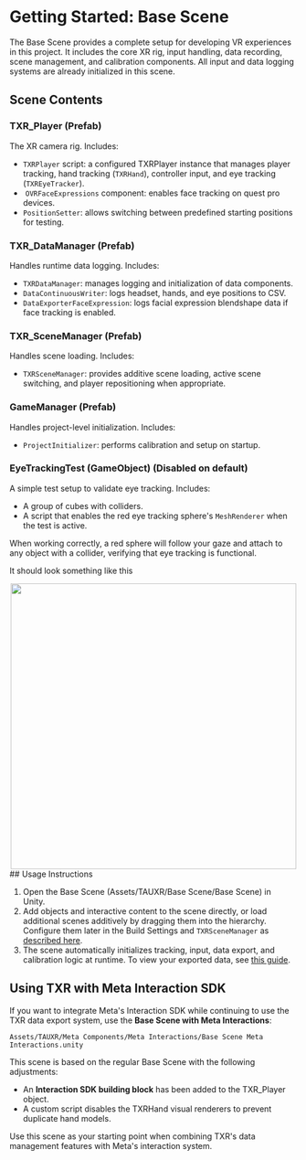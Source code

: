 # Getting Started: Base Scene

The Base Scene provides a complete setup for developing VR experiences in this project. It includes the core XR rig, input handling, data recording, scene management, and calibration components. All input and data logging systems are already initialized in this scene.

## Scene Contents

### TXR\_Player (Prefab)

The XR camera rig. Includes:

* `TXRPlayer` script: a configured TXRPlayer instance that manages player tracking, hand tracking (`TXRHand`), controller input, and eye tracking (`TXREyeTracker`).
*  `OVRFaceExpressions` component: enables face tracking on quest pro devices.
* `PositionSetter`: allows switching between predefined starting positions for testing.

### TXR\_DataManager (Prefab)

Handles runtime data logging. Includes:

* `TXRDataManager`: manages logging and initialization of data components.
* `DataContinuousWriter`: logs headset, hands, and eye positions to CSV.
* `DataExporterFaceExpression`: logs facial expression blendshape data if face tracking is enabled.

### TXR\_SceneManager (Prefab)

Handles scene loading. Includes:

* `TXRSceneManager`: provides additive scene loading, active scene switching, and player repositioning when appropriate.

### GameManager (Prefab)

Handles project-level initialization. Includes:

* `ProjectInitializer`: performs calibration and setup on startup.

### EyeTrackingTest (GameObject) (Disabled on default)

A simple test setup to validate eye tracking. Includes:

* A group of cubes with colliders.
* A script that enables the red eye tracking sphere's `MeshRenderer` when the test is active.

When working correctly, a red sphere will follow your gaze and attach to any object with a collider, verifying that eye tracking is functional.

It should look something like this
<div align="center">
<img src="https://github.com/TAU-XR/TAUXR-OpenTemplate/blob/main/Media/base%20scene%20demo.gif" width="500"/>
</div>
## Usage Instructions

1. Open the Base Scene (Assets/TAUXR/Base Scene/Base Scene) in Unity. 
2. Add objects and interactive content to the scene directly, or load additional scenes additively by dragging them into the hierarchy. Configure them later in the Build Settings and `TXRSceneManager` as [described here](https://github.com/TAU-XR/TAUXR-OpenTemplate/blob/main/Docs/Scene%20Manager.md).
3. The scene automatically initializes tracking, input, data export, and calibration logic at runtime. To view your exported data, see [this guide](https://github.com/TAU-XR/TAUXR-OpenTemplate/blob/main/View%20Exported%20Data.md).

## Using TXR with Meta Interaction SDK

If you want to integrate Meta's Interaction SDK while continuing to use the TXR data export system, use the **Base Scene with Meta Interactions**:

`Assets/TAUXR/Meta Components/Meta Interactions/Base Scene Meta Interactions.unity`

This scene is based on the regular Base Scene with the following adjustments:

* An **Interaction SDK building block** has been added to the TXR\_Player object.
* A custom script disables the TXRHand visual renderers to prevent duplicate hand models.

Use this scene as your starting point when combining TXR's data management features with Meta's interaction system.
